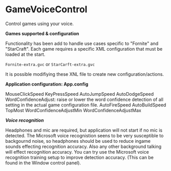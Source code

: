 # GameVoiceControl

Control games using your voice.

**Games supported & configuration**

Functionality has been add to handle use cases specific to "Fornite" and "StarCraft".
Each game requires a specific XML configuration that must be loaded at the start.

```Fornite-extra.gvc``` or ```StarCarft-extra.gvc```

It is possible modifiying these XNL file to create new configuration/actions.

**Application configuration: App.config**

MouseClickSpeed
KeyPressSpeed
AutoJumpSpeed
AutoDodgeSpeed
WordConfidenceAdjust: raise or lower the word confidence detection of all setting in the actual game configuration file.
AutoFireSpeed
AutoBuildSpeed
TopMost
WordConfidenceAdjustMin
WordConfidenceAdjustMax


***Voice recognition***

Headphones and mic are required, but application will not start if no mic is detected.
The Microsoft voice recognistion seens to be very susceptible to backgournd noise, so headphones should be used to reduce ingame sounds effecting recognition accuracy.
Also any other background talking will effect recognition accuracy. You can try use the Microsoft voice recognition training setup to improve detection accuracy. (This can be found in the Window control panel).



